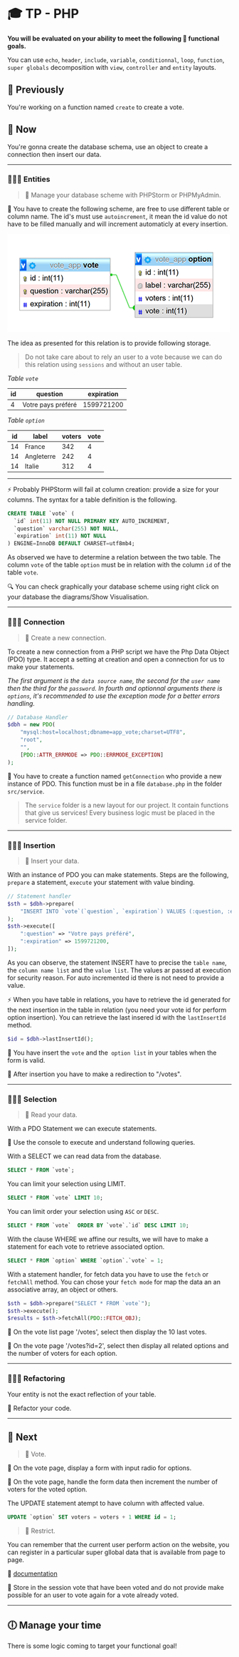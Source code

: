 # 🎓  TP - PHP

**You will be evaluated on your ability to meet the following 📝 functional goals.**

You can use `echo`, `header`, `include`, `variable`, `conditionnal`, `loop`, `function`, `super globals`  decomposition with `view`, `controller` and `entity` layouts.

## 🐥 Previously

You're working on a function named `create` to create a vote.

## 🦆 Now

You're gonna create the database schema, use an object to create a connection then insert our data.

___

### 👨🏻‍💻 Entities

> 🛑 Manage your database scheme with PHPStorm or PHPMyAdmin.

📝 You have to create the following scheme, are free to use different table or column name. The id's must use `autoincrement`, it mean the id value do not have to be filled manually and will increment automaticly at every insertion.

![image](./public/assets/images/scheme.png)

The idea as presented for this relation is to provide following storage.

> Do not take care about to rely an user to a vote because we can do this relation using `sessions` and without an user table.

*Table `vote`*

|id|question|expiration|
|-|-|-|
|4|Votre pays préféré|1599721200|

*Table `option`*

|id|label|voters|vote|
|-|-|-|-|
|14|France|342|4|
|14|Angleterre|242|4|
|14|Italie|312|4|

___

⚡ Probably PHPStorm will fail at column creation: provide a size for your columns. The syntax for a table definition is the following.

```sql
CREATE TABLE `vote` (
  `id` int(11) NOT NULL PRIMARY KEY AUTO_INCREMENT,
  `question` varchar(255) NOT NULL,
  `expiration` int(11) NOT NULL
) ENGINE=InnoDB DEFAULT CHARSET=utf8mb4;
```

As observed we have to determine a relation between the two table. The column `vote` of the table `option` must be in relation  with the column `id` of the table `vote`.

🔍 You can check graphically your database scheme using right click on your database the diagrams/Show Visualisation.

___

### 👨🏻‍💻 Connection

> 🛑 Create a new connection.

To create a new connection from a PHP script we have the Php Data Object (PDO) type. It accept a setting at creation and open a connection for us to make your statements. 

*The first argument is the `data source name`, the second for the `user name` then the third for the `password`. In fourth and optionnal arguments there is `options`, it's recommended to use the exception mode for a better errors handling.*

```php
// Database Handler
$dbh = new PDO(
    "mysql:host=localhost;dbname=app_vote;charset=UTF8",
    "root",
    "",
    [PDO::ATTR_ERRMODE => PDO::ERRMODE_EXCEPTION]
);
```

📝 You have to create a function named `getConnection` who provide a new instance of PDO. This function must be in a file `database.php` in the folder `src/service`.

> The `service` folder is a new layout for our project. It contain functions that give us services! Every business logic must be placed in the service folder.

___

### 👨🏻‍💻 Insertion

> 🛑 Insert your data.

With an instance of PDO you can make statements. Steps are the following, `prepare` a statement, `execute` your statement with value binding.

```php
// Statement handler
$sth = $dbh->prepare(
    "INSERT INTO `vote`(`question`, `expiration`) VALUES (:question, :expiration)"
);
$sth->execute([
    ":question" => "Votre pays préféré",
    ":expiration" => 1599721200,
]);
```

As you can observe, the statement INSERT have to precise the `table name`, the `column name list` and the `value list`. The values ar passed at execution for security reason. For auto incremented id there is not need to provide a value.

⚡ When you have table in relations, you have to retrieve the id generated for the next insertion in the table in relation (you need your vote id for perform option insertion). You can retrieve the last insered id with the `lastInsertId` method.

```php
$id = $dbh->lastInsertId();
```

📝 You have insert the `vote` and the` option list` in your tables when the form is valid.

📝 After insertion you have to make a redirection to "/votes".

___

### 👨🏻‍💻 Selection

> 🛑 Read your data.

With a PDO Statement we can execute statements. 

📝 Use the console to execute and understand following queries.

With a SELECT we can read data from the database.

```sql
SELECT * FROM `vote`;
```

You can limit your selection using LIMIT.

```sql
SELECT * FROM `vote` LIMIT 10;
```

You can limit order your selection using `ASC` or `DESC`.

```sql
SELECT * FROM `vote`  ORDER BY `vote`.`id` DESC LIMIT 10;
```

With the clause WHERE we affine our results, we will have to make a statement for each vote to retrieve associated option.

```sql
SELECT * FROM `option` WHERE `option`.`vote` = 1;
```

With a statement handler, for fetch data you have to use the `fetch` or `fetchAll` method. You can chose your `fetch mode` for map the data an an associative array, an object or others.

```php
$sth = $dbh->prepare("SELECT * FROM `vote`");
$sth->execute();
$results = $sth->fetchAll(PDO::FETCH_OBJ);
```


📝 On the vote list page '/votes', select then display the 10 last votes.

📝 On the vote page '/votes?id=2', select then display all related options and the number of voters for each option.

___

### 👨🏻‍💻 Refactoring

Your entity is not the exact reflection of your table.

📝 Refactor your code.

___

## 🐧 Next

> 🛑 Vote.

📝 On the vote page, display a form with input radio for options.

📝 On the vote page, handle the form data then increment the number of voters for the voted option.

The UPDATE statement atempt to have column with affected value.

```sql
UPDATE `option` SET voters = voters + 1 WHERE id = 1;
```

> 🛑 Restrict.

You can remember that the current user perform action on the website, you can register in a particular super gllobal data that is available from page to page.

🔗 [documentation](https://github.com/seeren-training/PHP/wiki/10#-start)


📝 Store in the session vote that have been voted and do not provide make possible for an user to vote again for a vote already voted.

___

## 🕕 Manage your time

There is some logic coming to target your functional goal!
